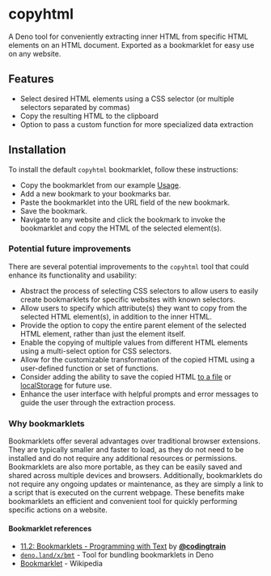 # copyhtml

A Deno tool for conveniently extracting inner HTML from specific HTML elements
on an HTML document. Exported as a bookmarklet for easy use on any website.

## Features

- Select desired HTML elements using a CSS selector (or multiple selectors
  separated by commas)
- Copy the resulting HTML to the clipboard
- Option to pass a custom function for more specialized data extraction

## Installation

To install the default `copyhtml` bookmarklet, follow these instructions:

- Copy the bookmarklet from our example [Usage](examples/html/README.md#usage).
- Add a new bookmark to your bookmarks bar.
- Paste the bookmarklet into the URL field of the new bookmark.
- Save the bookmark.
- Navigate to any website and click the bookmark to invoke the bookmarklet and
  copy the HTML of the selected element(s).

### Potential future improvements

There are several potential improvements to the `copyhtml` tool that could
enhance its functionality and usability:

- Abstract the process of selecting CSS selectors to allow users to easily
  create bookmarklets for specific websites with known selectors.
- Allow users to specify which attribute(s) they want to copy from the selected
  HTML element(s), in addition to the inner HTML.
- Provide the option to copy the entire parent element of the selected HTML
  element, rather than just the element itself.
- Enable the copying of multiple values from different HTML elements using a
  multi-select option for CSS selectors.
- Allow for the customizable transformation of the copied HTML using a
  user-defined function or set of functions.
- Consider adding the ability to save the copied HTML
  [to a file](https://developer.mozilla.org/en-US/docs/Web/API/FileSystemDirectoryEntry)
  or
  [localStorage](https://developer.mozilla.org/en-US/docs/Web/API/Window/localStorage)
  for future use.
- Enhance the user interface with helpful prompts and error messages to guide
  the user through the extraction process.

### Why bookmarklets

Bookmarklets offer several advantages over traditional browser extensions. They
are typically smaller and faster to load, as they do not need to be installed
and do not require any additional resources or permissions. Bookmarklets are
also more portable, as they can be easily saved and shared across multiple
devices and browsers. Additionally, bookmarklets do not require any ongoing
updates or maintenance, as they are simply a link to a script that is executed
on the current webpage. These benefits make bookmarklets an efficient and
convenient tool for quickly performing specific actions on a website.

#### Bookmarklet references

- [11.2: Bookmarklets - Programming with Text](https://youtu.be/DloHqUfPbJc) by
  [**@codingtrain**](https://github.com/codingtrain)
- [`deno.land/x/bmt`](https://deno.land/x/bmt) - Tool for bundling bookmarklets
  in Deno
- [Bookmarklet](https://en.wikipedia.org/wiki/Bookmarklet) - Wikipedia
